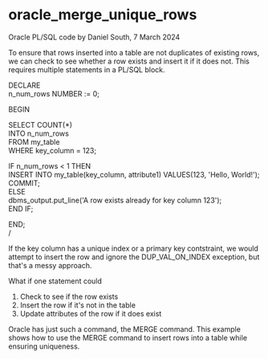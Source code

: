 # oracle_merge_unique_rows

Oracle PL/SQL code by Daniel South, 7 March 2024

To ensure that rows inserted into a table are not duplicates of existing rows, we can check to see whether a row exists and insert it if it does not.
This requires multiple statements in a PL/SQL block.

DECLARE  
    n_num_rows NUMBER := 0;  
  
BEGIN  

  SELECT  COUNT(*)  
  INTO    n_num_rows  
  FROM    my_table  
  WHERE   key_column = 123;  

  IF n_num_rows < 1 THEN  
    INSERT INTO my_table(key_column, attribute1) VALUES(123, 'Hello, World!');  
    COMMIT;  
  ELSE  
    dbms_output.put_line('A row exists already for key column 123');  
  END IF;  
  
END;  
/

If the key column has a unique index or a primary key contstraint, we would attempt to insert the row and ignore the DUP_VAL_ON_INDEX exception,
but that's a messy approach.

What if one statement could
1. Check to see if the row exists
2. Insert the row if it's not in the table
3. Update attributes of the row if it does exist

Oracle has just such a command, the MERGE command. This example shows how to use the MERGE command to insert rows into a table while ensuring uniqueness.
